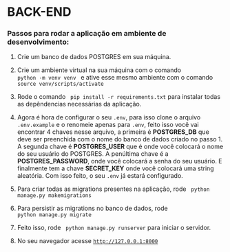 # BACK-END

<h3>Passos para rodar a aplicação em ambiente de desenvolvimento:</h3>

1. Crie um banco de dados POSTGRES em sua máquina.</br>

2. Crie um ambiente virtual na sua máquina com o comando <code> python -m venv venv </code> e ative esse mesmo ambiente com o comando <code> source venv/scripts/activate </code>

3. Rode o comando <code> pip install -r requirements.txt</code> para instalar todas as depêndencias necessárias da aplicação.</br>

4. Agora é hora de configurar o seu <code>.env</code>, para isso clone o arquivo <code>.env.example</code> e o renomeie apenas para <code>.env</code>, feito isso você vai encontrar 4 chaves nesse arquivo, a primeira é <b>POSTGRES_DB</b> que deve ser preenchida com o nome do banco de dados criado no passo 1. A segunda chave é <b>POSTGRES_USER</b> que é onde você colocará o nome do seu usuário do POSTGRES. A penúltima chave é a <b>POSTGRES_PASSWORD</b>, onde você colocará a senha do seu usuário. E finalmente tem a chave <b>SECRET_KEY</b> onde você colocará uma string aleatória. Com isso feito, o seu <code>.env</code> já estará configurado.</br>

5. Para criar todas as migrations presentes na aplicação, rode <code> python manage.py makemigrations</code>

6. Para persistir as migrations no banco de dados, rode <code> python manage.py migrate</code>

7. Feito isso, rode <code> python manage.py runserver</code> para iniciar o servidor.</br>

8. No seu navegador acesse <code>http://127.0.0.1:8000</code></br>
